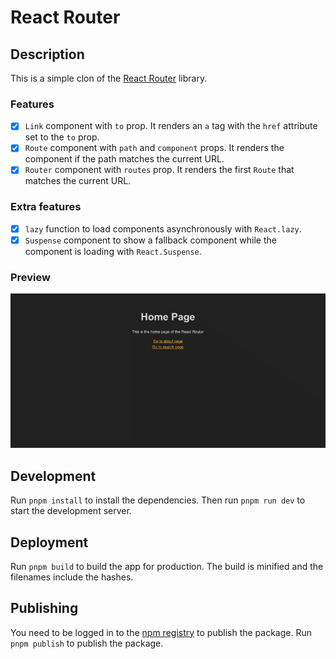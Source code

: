 # React Router

## Description

This is a simple clon of the [React Router](https://reactrouter.com/) library.

### Features

- [x] `Link` component with `to` prop. It renders an `a` tag with the `href` attribute set to the `to` prop.
- [x] `Route` component with `path` and `component` props. It renders the component if the path matches the current URL.
- [x] `Router` component with `routes` prop. It renders the first `Route` that matches the current URL.

### Extra features

- [x] `lazy` function to load components asynchronously with `React.lazy`.
- [x] `Suspense` component to show a fallback component while the component is loading with `React.Suspense`.

### Preview

![React Router Preview](../../assets/react-router.gif)

## Development

Run `pnpm install` to install the dependencies. Then run `pnpm run dev` to start the development server.

## Deployment

Run `pnpm build` to build the app for production. The build is minified and the filenames include the hashes.

## Publishing

You need to be logged in to the [npm registry](https://www.npmjs.com/) to publish the package. Run `pnpm publish` to publish the package.
